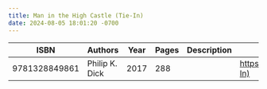 ```yaml
---
title: Man in the High Castle (Tie-In)
date: 2024-08-05 18:01:20 -0700
---
```


| ISBN        | Authors      | Year    | Pages    | Description    | URL   |
| ----------- | ------------ | ------- | -------- | -------------- | ----- |
| 9781328849861  | Philip K. Dick| 2017| 288| |https://openlibrary.org/books/OL28855785M/Man_in_the_High_Castle_(Tie-In)|    